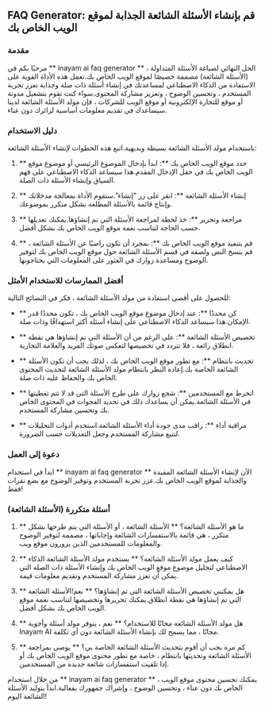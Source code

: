## FAQ Generator: قم بإنشاء الأسئلة الشائعة الجذابة لموقع الويب الخاص بك

### مقدمة
مرحبًا بكم في ** inayam ai faq generator ** ، الحل النهائي لصياغة الأسئلة المتداولة (الأسئلة الشائعة) مصممة خصيصًا لموقع الويب الخاص بك.تعمل هذه الأداة القوية على الاستفادة من الذكاء الاصطناعي لمساعدتك في إنشاء أسئلة ذات صلة وجذابة تعزز تجربة المستخدم ، وتحسين الوضوح ، وتعزيز مشاركة المحتوى.سواء كنت تقوم بتشغيل مدونة أو موقع للتجارة الإلكترونية أو موقع الويب للشركات ، فإن مولد الأسئلة الشائعة لدينا سيساعدك في تقديم معلومات أساسية لزائرك دون عناء.

### دليل الاستخدام
باستخدام مولد الأسئلة الشائعة بسيطة وبديهية.اتبع هذه الخطوات لإنشاء الأسئلة الشائعة:

1. ** حدد موقع الويب الخاص بك **: ابدأ بإدخال الموضوع الرئيسي أو موضوع موقع الويب الخاص بك في حقل الإدخال المقدم.هذا سيساعد الذكاء الاصطناعي على فهم السياق وإنشاء الأسئلة ذات الصلة.

2. ** إنشاء الأسئلة الشائعة **: انقر على زر "إنشاء".ستقوم الأداة بمعالجة مدخلاتك وإنتاج قائمة بالأسئلة المطلعة بشكل متكرر بموضوعك.

3. ** مراجعة وتحرير **: خذ لحظة لمراجعة الأسئلة التي تم إنشاؤها.يمكنك تعديلها حسب الحاجة لتناسب نغمة موقع الويب الخاص بك بشكل أفضل.

4. ** قم بتنفيذ موقع الويب الخاص بك **: بمجرد أن تكون راضيًا عن الأسئلة الشائعة ، قم بنسخ النص ولصقه في قسم الأسئلة الشائعة حول موقع الويب الخاص بك لتوفير الوضوح ومساعدة زوارك في العثور على المعلومات التي يحتاجونها.

### أفضل الممارسات للاستخدام الأمثل
للحصول على أقصى استفادة من مولد الأسئلة الشائعة ، فكر في النصائح التالية:

- ** كن محددًا **: عند إدخال موضوع موقع الويب الخاص بك ، تكون محددًا قدر الإمكان.هذا سيساعد الذكاء الاصطناعي على إنشاء أسئلة أكثر استهدافًا وذات صلة.

- ** تخصيص الأسئلة الشائعة **: على الرغم من أن الأسئلة التي تم إنشاؤها هي نقطة انطلاق رائعة ، فلا تتردد في تخصيصها لتعكس صوتك الفريد والعلامة التجارية.

- ** تحديث بانتظام **: مع تطور موقع الويب الخاص بك ، لذلك يجب أن تكون الأسئلة الشائعة الخاصة بك.إعادة النظر بانتظام مولد الأسئلة الشائعة لتحديث المحتوى الخاص بك والحفاظ عليه ذات صلة.

- ** انخرط مع المستخدمين **: شجع زوارك على طرح الأسئلة التي قد لا تتم تغطيتها في الأسئلة الشائعة.يمكن أن يساعدك ذلك في تحديد الفجوات في المحتوى الخاص بك وتحسين مشاركة المستخدم.

- ** مراقبة أداء **: راقب مدى جودة أداء الأسئلة الشائعة.استخدم أدوات التحليلات لتتبع مشاركة المستخدم وجعل التعديلات حسب الضرورة.

### دعوة إلى العمل
ابدأ في استخدام ** inayam ai faq generator ** الآن لإنشاء الأسئلة الشائعة المفيدة والجذابة لموقع الويب الخاص بك.عزز تجربة المستخدم وتوفير الوضوح مع بضع نقرات فقط!

### أسئلة متكررة (الأسئلة الشائعة)

1. ** ما هو الأسئلة الشائعة؟ **
الأسئلة الشائعة ، أو الأسئلة التي يتم طرحها بشكل متكرر ، هي قائمة بالاستفسارات الشائعة وإجاباتها ، مصممة لتوفير الوضوح والمعلومات للمستخدمين الذين يزورون موقع ويب.

2. ** كيف يعمل مولد الأسئلة الشائعة؟ **
يستخدم مولد الأسئلة الشائعة الذكاء الاصطناعي لتحليل موضوع موقع الويب الخاص بك وإنشاء الأسئلة ذات الصلة التي يمكن أن تعزز مشاركة المستخدم وتقديم معلومات قيمة.

3. ** هل يمكنني تخصيص الأسئلة الشائعة التي تم إنشاؤها؟ **
نعم!الأسئلة الشائعة التي تم إنشاؤها هي نقطة انطلاق.يمكنك تحريرها وتخصيصها لتناسب نغمة موقع الويب الخاص بك بشكل أفضل.

4. ** هل مولد الأسئلة الشائعة مجانًا للاستخدام؟ **
نعم ، يتوفر مولد أسئلة وأجوبة Inayam AI مجانًا ، مما يسمح لك بإنشاء الأسئلة الشائعة دون أي تكلفة.

5. ** كم مرة يجب أن أقوم بتحديث الأسئلة الشائعة الخاصة بي؟ **
يوصى بمراجعة الأسئلة الشائعة وتحديثها بانتظام ، خاصة مع تطور محتوى موقع الويب الخاص بك أو إذا تلقيت استفسارات شائعة جديدة من المستخدمين.

من خلال استخدام ** inayam ai faq generator ** ، يمكنك تحسين محتوى موقع الويب الخاص بك دون عناء ، وتحسين الوضوح ، وإشراك جمهورك بفعالية.ابدأ بتوليد الأسئلة الشائعة اليوم!